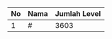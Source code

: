| No | Nama            | Jumlah Level |
|----|-----------------|--------------|
| 1  | #    |    3603        |
